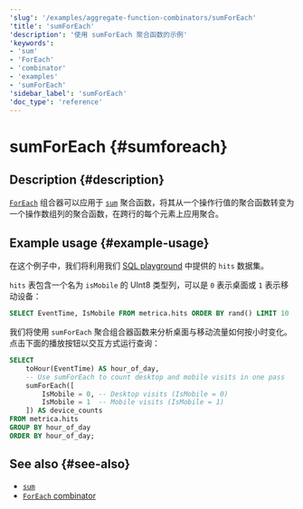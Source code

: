 ```yaml
---
'slug': '/examples/aggregate-function-combinators/sumForEach'
'title': 'sumForEach'
'description': '使用 sumForEach 聚合函数的示例'
'keywords':
- 'sum'
- 'ForEach'
- 'combinator'
- 'examples'
- 'sumForEach'
'sidebar_label': 'sumForEach'
'doc_type': 'reference'
---
```



# sumForEach {#sumforeach}

## Description {#description}

[`ForEach`](/sql-reference/aggregate-functions/combinators#-foreach) 组合器可以应用于 [`sum`](/sql-reference/aggregate-functions/reference/sum) 聚合函数，将其从一个操作行值的聚合函数转变为一个操作数组列的聚合函数，在跨行的每个元素上应用聚合。

## Example usage {#example-usage}

在这个例子中，我们将利用我们 [SQL playground](https://sql.clickhouse.com/) 中提供的 `hits` 数据集。

`hits` 表包含一个名为 `isMobile` 的 UInt8 类型列，可以是 `0` 表示桌面或 `1` 表示移动设备：

```sql runnable
SELECT EventTime, IsMobile FROM metrica.hits ORDER BY rand() LIMIT 10
```

我们将使用 `sumForEach` 聚合组合器函数来分析桌面与移动流量如何按小时变化。点击下面的播放按钮以交互方式运行查询：

```sql runnable
SELECT
    toHour(EventTime) AS hour_of_day,
    -- Use sumForEach to count desktop and mobile visits in one pass
    sumForEach([
        IsMobile = 0, -- Desktop visits (IsMobile = 0)
        IsMobile = 1  -- Mobile visits (IsMobile = 1)
    ]) AS device_counts
FROM metrica.hits
GROUP BY hour_of_day
ORDER BY hour_of_day;
```

## See also {#see-also}
- [`sum`](/sql-reference/aggregate-functions/reference/sum)
- [`ForEach` combinator](/sql-reference/aggregate-functions/combinators#-foreach)

